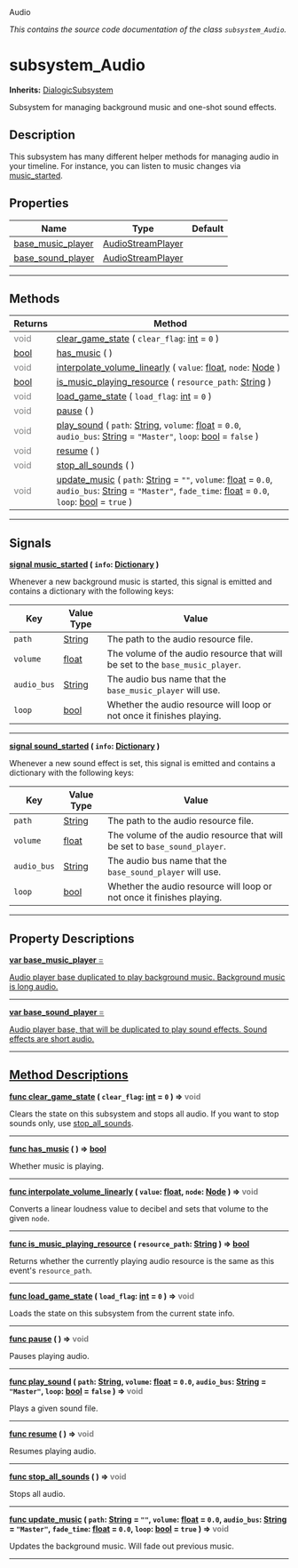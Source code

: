 
<div class="header-banner purple">
<div class="header-label purple">Audio</div>
</div>

*This contains the source code documentation of the class `subsystem_Audio`.*
        
# subsystem_Audio
**Inherits:** [DialogicSubsystem](class_dialogicsubsystem.md)

Subsystem for managing background music and one-shot sound effects.
## Description
This subsystem has many different helper methods for managing audio in your timeline. For instance, you can listen to music changes via [music_started](#signal-music_started).

## Properties
Name | Type | Default 
--- | --- | --- 
[<span class="hljs-title">base_music_player</span>](#property-base_music_player) | [AudioStreamPlayer](https://docs.godotengine.org/en/latest/classes/class_audiostreamplayer.html#class-audiostreamplayer) |   
[<span class="hljs-title">base_sound_player</span>](#property-base_sound_player) | [AudioStreamPlayer](https://docs.godotengine.org/en/latest/classes/class_audiostreamplayer.html#class-audiostreamplayer) |   
--- 

## Methods
Returns | Method 
--- | --- 
<span style = "color: gray">void</span> | [<span class="hljs-title">clear_game_state</span>](#method-clear_game_state) ( `clear_flag`: [int](https://docs.godotengine.org/en/latest/classes/class_int.html#class-int) = `0` ) 
<span class="hljs-attribute">[bool](https://docs.godotengine.org/en/latest/classes/class_bool.html#class-bool)</span> | [<span class="hljs-title">has_music</span>](#method-has_music) ( ) 
<span style = "color: gray">void</span> | [<span class="hljs-title">interpolate_volume_linearly</span>](#method-interpolate_volume_linearly) ( `value`: [float](https://docs.godotengine.org/en/latest/classes/class_float.html#class-float), `node`: [Node](https://docs.godotengine.org/en/latest/classes/class_node.html#class-node) ) 
<span class="hljs-attribute">[bool](https://docs.godotengine.org/en/latest/classes/class_bool.html#class-bool)</span> | [<span class="hljs-title">is_music_playing_resource</span>](#method-is_music_playing_resource) ( `resource_path`: [String](https://docs.godotengine.org/en/latest/classes/class_string.html#class-string) ) 
<span style = "color: gray">void</span> | [<span class="hljs-title">load_game_state</span>](#method-load_game_state) ( `load_flag`: [int](https://docs.godotengine.org/en/latest/classes/class_int.html#class-int) = `0` ) 
<span style = "color: gray">void</span> | [<span class="hljs-title">pause</span>](#method-pause) ( ) 
<span style = "color: gray">void</span> | [<span class="hljs-title">play_sound</span>](#method-play_sound) ( `path`: [String](https://docs.godotengine.org/en/latest/classes/class_string.html#class-string), `volume`: [float](https://docs.godotengine.org/en/latest/classes/class_float.html#class-float) = `0.0`, `audio_bus`: [String](https://docs.godotengine.org/en/latest/classes/class_string.html#class-string) = `"Master"`, `loop`: [bool](https://docs.godotengine.org/en/latest/classes/class_bool.html#class-bool) = `false` ) 
<span style = "color: gray">void</span> | [<span class="hljs-title">resume</span>](#method-resume) ( ) 
<span style = "color: gray">void</span> | [<span class="hljs-title">stop_all_sounds</span>](#method-stop_all_sounds) ( ) 
<span style = "color: gray">void</span> | [<span class="hljs-title">update_music</span>](#method-update_music) ( `path`: [String](https://docs.godotengine.org/en/latest/classes/class_string.html#class-string) = `""`, `volume`: [float](https://docs.godotengine.org/en/latest/classes/class_float.html#class-float) = `0.0`, `audio_bus`: [String](https://docs.godotengine.org/en/latest/classes/class_string.html#class-string) = `"Master"`, `fade_time`: [float](https://docs.godotengine.org/en/latest/classes/class_float.html#class-float) = `0.0`, `loop`: [bool](https://docs.godotengine.org/en/latest/classes/class_bool.html#class-bool) = `true` ) 
--- 

## Signals


<a class="header" id="signal-music_started" href="#signal-music_started">**<span class="hljs-attribute">signal</span> [<span class="hljs-title">music_started</span>](#signal-music_started) ( `info`: [Dictionary](https://docs.godotengine.org/en/latest/classes/class_dictionary.html#class-dictionary) )** </a>



 Whenever a new background music is started, this signal is emitted and contains a dictionary with the following keys: 

Key         |   Value Type  | Value 
----------- | ------------- | ----- 
`path`      | [String](https://docs.godotengine.org/en/latest/classes/class_string.html#class-string) | The path to the audio resource file. 
`volume`    | [float](https://docs.godotengine.org/en/latest/classes/class_float.html#class-float)  | The volume of the audio resource that will be set to the `base_music_player`. 
`audio_bus` | [String](https://docs.godotengine.org/en/latest/classes/class_string.html#class-string) | The audio bus name that the `base_music_player` will use. 
`loop`      | [bool](https://docs.godotengine.org/en/latest/classes/class_bool.html#class-bool)   | Whether the audio resource will loop or not once it finishes playing. 
 

---



<a class="header" id="signal-sound_started" href="#signal-sound_started">**<span class="hljs-attribute">signal</span> [<span class="hljs-title">sound_started</span>](#signal-sound_started) ( `info`: [Dictionary](https://docs.godotengine.org/en/latest/classes/class_dictionary.html#class-dictionary) )** </a>



 Whenever a new sound effect is set, this signal is emitted and contains a dictionary with the following keys: 

Key         |   Value Type  | Value 
----------- | ------------- | ----- 
`path`      | [String](https://docs.godotengine.org/en/latest/classes/class_string.html#class-string) | The path to the audio resource file. 
`volume`    | [float](https://docs.godotengine.org/en/latest/classes/class_float.html#class-float)  | The volume of the audio resource that will be set to `base_sound_player`. 
`audio_bus` | [String](https://docs.godotengine.org/en/latest/classes/class_string.html#class-string) | The audio bus name that the `base_sound_player` will use. 
`loop`      | [bool](https://docs.godotengine.org/en/latest/classes/class_bool.html#class-bool)   | Whether the audio resource will loop or not once it finishes playing. 
 

---

## Property Descriptions



<a class="header" id="property-base_music_player" href="#property-base_music_player">**<span class="hljs-attribute">var</span> <span class="hljs-title">base_music_player</span> <span style = "color: gray"> = </span> <unknown>** 



Audio player base duplicated to play background music.  Background music is long audio.

---



<a class="header" id="property-base_sound_player" href="#property-base_sound_player">**<span class="hljs-attribute">var</span> <span class="hljs-title">base_sound_player</span> <span style = "color: gray"> = </span> <unknown>** 



Audio player base, that will be duplicated to play sound effects.  Sound effects are short audio.

---

## Method Descriptions



<a class="header" id="method-clear_game_state" href="#method-clear_game_state">**<span class="hljs-attribute">func</span> [<span class="hljs-title">clear_game_state</span>](#method-clear_game_state) ( `clear_flag`: [int](https://docs.godotengine.org/en/latest/classes/class_int.html#class-int) = `0` )</a>  ⇒ <span style = "color: gray">void</span>** 



Clears the state on this subsystem and stops all audio.  If you want to stop sounds only, use [stop_all_sounds](#property-stop_all_sounds).

---



<a class="header" id="method-has_music" href="#method-has_music">**<span class="hljs-attribute">func</span> [<span class="hljs-title">has_music</span>](#method-has_music) ( )</a>  ⇒ <span class="hljs-attribute">[bool](https://docs.godotengine.org/en/latest/classes/class_bool.html#class-bool)</span>** 



Whether music is playing.

---



<a class="header" id="method-interpolate_volume_linearly" href="#method-interpolate_volume_linearly">**<span class="hljs-attribute">func</span> [<span class="hljs-title">interpolate_volume_linearly</span>](#method-interpolate_volume_linearly) ( `value`: [float](https://docs.godotengine.org/en/latest/classes/class_float.html#class-float), `node`: [Node](https://docs.godotengine.org/en/latest/classes/class_node.html#class-node) )</a>  ⇒ <span style = "color: gray">void</span>** 



Converts a linear loudness value to decibel and sets that volume to the given `node`.

---



<a class="header" id="method-is_music_playing_resource" href="#method-is_music_playing_resource">**<span class="hljs-attribute">func</span> [<span class="hljs-title">is_music_playing_resource</span>](#method-is_music_playing_resource) ( `resource_path`: [String](https://docs.godotengine.org/en/latest/classes/class_string.html#class-string) )</a>  ⇒ <span class="hljs-attribute">[bool](https://docs.godotengine.org/en/latest/classes/class_bool.html#class-bool)</span>** 



Returns whether the currently playing audio resource is the same as this event's `resource_path`.

---



<a class="header" id="method-load_game_state" href="#method-load_game_state">**<span class="hljs-attribute">func</span> [<span class="hljs-title">load_game_state</span>](#method-load_game_state) ( `load_flag`: [int](https://docs.godotengine.org/en/latest/classes/class_int.html#class-int) = `0` )</a>  ⇒ <span style = "color: gray">void</span>** 



Loads the state on this subsystem from the current state info.

---



<a class="header" id="method-pause" href="#method-pause">**<span class="hljs-attribute">func</span> [<span class="hljs-title">pause</span>](#method-pause) ( )</a>  ⇒ <span style = "color: gray">void</span>** 



Pauses playing audio.

---



<a class="header" id="method-play_sound" href="#method-play_sound">**<span class="hljs-attribute">func</span> [<span class="hljs-title">play_sound</span>](#method-play_sound) ( `path`: [String](https://docs.godotengine.org/en/latest/classes/class_string.html#class-string), `volume`: [float](https://docs.godotengine.org/en/latest/classes/class_float.html#class-float) = `0.0`, `audio_bus`: [String](https://docs.godotengine.org/en/latest/classes/class_string.html#class-string) = `"Master"`, `loop`: [bool](https://docs.godotengine.org/en/latest/classes/class_bool.html#class-bool) = `false` )</a>  ⇒ <span style = "color: gray">void</span>** 



Plays a given sound file.

---



<a class="header" id="method-resume" href="#method-resume">**<span class="hljs-attribute">func</span> [<span class="hljs-title">resume</span>](#method-resume) ( )</a>  ⇒ <span style = "color: gray">void</span>** 



Resumes playing audio.

---



<a class="header" id="method-stop_all_sounds" href="#method-stop_all_sounds">**<span class="hljs-attribute">func</span> [<span class="hljs-title">stop_all_sounds</span>](#method-stop_all_sounds) ( )</a>  ⇒ <span style = "color: gray">void</span>** 



Stops all audio.

---



<a class="header" id="method-update_music" href="#method-update_music">**<span class="hljs-attribute">func</span> [<span class="hljs-title">update_music</span>](#method-update_music) ( `path`: [String](https://docs.godotengine.org/en/latest/classes/class_string.html#class-string) = `""`, `volume`: [float](https://docs.godotengine.org/en/latest/classes/class_float.html#class-float) = `0.0`, `audio_bus`: [String](https://docs.godotengine.org/en/latest/classes/class_string.html#class-string) = `"Master"`, `fade_time`: [float](https://docs.godotengine.org/en/latest/classes/class_float.html#class-float) = `0.0`, `loop`: [bool](https://docs.godotengine.org/en/latest/classes/class_bool.html#class-bool) = `true` )</a>  ⇒ <span style = "color: gray">void</span>** 



Updates the background music. Will fade out previous music.

---

